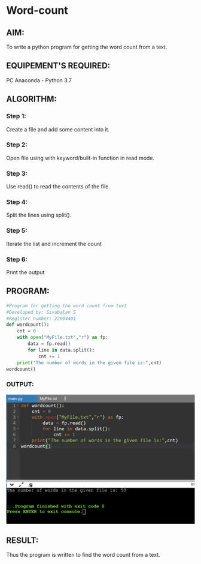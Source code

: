 # Word-count
## AIM:
To write a python program for getting the word count from a text.
## EQUIPEMENT'S REQUIRED: 
PC
Anaconda - Python 3.7
## ALGORITHM: 
### Step 1:
Create a file and add some content into it.
### Step 2: 
 Open file using with keyword/built-in function in read mode.
### Step 3: 
Use read() to read the contents of the file.
### Step 4:  
Split the lines using split().
### Step 5: 
Iterate the list and increment the count
### Step 6: 
Print the output
## PROGRAM:
```python
#Program for getting the word count from text 
#Developed by: Sivabalan S
#Register number: 22004401
def wordcount():
    cnt = 0
    with open("MyFile.txt","r") as fp:
        data = fp.read()
        for line in data.split():
            cnt += 1
    print("The number of words in the given file is:",cnt)
wordcount()
```
### OUTPUT:
![output](./ouput.png)



## RESULT:
Thus the program is written to find the word count from a text.
